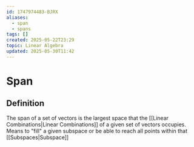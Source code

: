 ```yaml
---
id: 1747974483-BJRX
aliases:
  - span
  - spans
tags: []
created: 2025-05-22T23:29
topic: Linear Algebra
updated: 2025-05-30T11:42
---
```


# Span
## Definition
The span of a set of vectors is the largest space that the [[Linear Combinations|Linear Combinations]] of a given set of vectors occupies. Means to "fill" a given subspace or be able to reach all points within that [[Subspaces|Subspace]]

